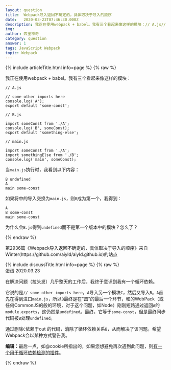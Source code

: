 ```yaml
---
layout: question
title:  Webpack导入返回不确定的，具体取决于导入的顺序
date:   2020-03-23T07:46:30.000Z
description: 我正在使用webpack + babel。我有三个看起来像这样的模块：// A.js// some other imports herecons...
img: 
author: 西里神奇
category: question
answer: 1
tags: JavaScript Webpack
topic: Webpack
---
```

<div class="article-root">
  <div class="article">
    {% include articleTitle.html info=page %}
    {% raw %}
    <div class="article-content"><p><font style="vertical-align: inherit;"><font style="vertical-align: inherit;">我正在使用webpack + babel。</font><font style="vertical-align: inherit;">我有三个看起来像这样的模块：</font></font></p>

<pre class="lang-js prettyprint-override"><code>// A.js<font></font>
<font></font>
// some other imports here<font></font>
console.log('A');<font></font>
export default 'some-const';<font></font>
<font></font>
// B.js<font></font>
<font></font>
import someConst from './A';<font></font>
console.log('B', someConst);<font></font>
export default 'something-else';<font></font>
<font></font>
// main.js<font></font>
<font></font>
import someConst from './A';<font></font>
import somethingElse from './B';<font></font>
console.log('main', someConst);<font></font>
</code></pre>

<p><font style="vertical-align: inherit;"><font style="vertical-align: inherit;">当</font></font><code>main.js</code><font style="vertical-align: inherit;"><font style="vertical-align: inherit;">执行时，我看到以下内容：</font></font></p>

<pre><code>B undefined<font></font>
A<font></font>
main some-const<font></font>
</code></pre>

<p><font style="vertical-align: inherit;"><font style="vertical-align: inherit;">如果将中的导入交换为</font></font><code>main.js</code><font style="vertical-align: inherit;"><font style="vertical-align: inherit;">，则</font></font><code>B</code><font style="vertical-align: inherit;"><font style="vertical-align: inherit;">成为第一个，我得到：</font></font></p>

<pre><code>A<font></font>
B some-const<font></font>
main some-const<font></font>
</code></pre>

<p><font style="vertical-align: inherit;"><font style="vertical-align: inherit;">为什么会</font></font><code>B.js</code><font style="vertical-align: inherit;"><font style="vertical-align: inherit;">得到</font></font><code>undefined</code><font style="vertical-align: inherit;"><font style="vertical-align: inherit;">而不是第一个版本中的模块？</font><font style="vertical-align: inherit;">怎么了？</font></font></p></div>
    {% endraw %}
  </div>
  <p class="winter_mark">第2936篇《Webpack导入返回不确定的，具体取决于导入的顺序》来自Winter(https://github.com/aiyld/aiyld.github.io)的站点</p>
  <div class="discuss-wrapper">
    {% include discussTitle.html info=page %}
    {% raw %}
    <div class="discuss-item">
        <div class="discuss-parent">
          <div class="discuss-meta">
            <span class="discuss-user">蛋蛋</span>
            <span class="discuss-time">2020.03.23</span>
          </div>
          <div class="discuss-comment"><p><font style="vertical-align: inherit;"><font style="vertical-align: inherit;">在解决问题（拉头发）几乎整天的工作后，我终于意识到我有一个循环依赖。</font></font></p>

<p><font style="vertical-align: inherit;"><font style="vertical-align: inherit;">它说的是</font></font><code>// some other imports here</code><font style="vertical-align: inherit;"><font style="vertical-align: inherit;">，</font></font><code>A</code><font style="vertical-align: inherit;"><font style="vertical-align: inherit;">导入另一个模块</font></font><code>C</code><font style="vertical-align: inherit;"><font style="vertical-align: inherit;">，然后又导入</font></font><code>B</code><font style="vertical-align: inherit;"><font style="vertical-align: inherit;">。</font></font><code>A</code><font style="vertical-align: inherit;"><font style="vertical-align: inherit;">首先在得到进口</font></font><code>main.js</code><font style="vertical-align: inherit;"><font style="vertical-align: inherit;">，所以</font></font><code>B</code><font style="vertical-align: inherit;"><font style="vertical-align: inherit;">最终是在“圆”的最后一个环节，和的WebPack（或任何CommonJS的般的环境，对于这个问题，如Node）刚刚短路通过返回</font></font><code>A</code><font style="vertical-align: inherit;"><font style="vertical-align: inherit;">的</font></font><code>module.exports</code><font style="vertical-align: inherit;"><font style="vertical-align: inherit;">，这仍然是</font></font><code>undefined</code><font style="vertical-align: inherit;"><font style="vertical-align: inherit;">。</font><font style="vertical-align: inherit;">最终，它等于</font></font><code>some-const</code><font style="vertical-align: inherit;"><font style="vertical-align: inherit;">，但是最终同步代码被</font></font><code>B</code><font style="vertical-align: inherit;"><font style="vertical-align: inherit;">处理</font></font><code>undefined</code><font style="vertical-align: inherit;"><font style="vertical-align: inherit;">。</font></font></p>

<p><font style="vertical-align: inherit;"><font style="vertical-align: inherit;">通过删除</font></font><code>C</code><font style="vertical-align: inherit;"><font style="vertical-align: inherit;">依赖于out </font><font style="vertical-align: inherit;">的代码，消除了循环依赖关系</font></font><code>B</code><font style="vertical-align: inherit;"><font style="vertical-align: inherit;">，从而解决了该问题。</font><font style="vertical-align: inherit;">希望Webpack会以某种方式警告我。</font></font></p>

<p><strong><font style="vertical-align: inherit;"><font style="vertical-align: inherit;">编辑：</font></font></strong><font style="vertical-align: inherit;"><font style="vertical-align: inherit;">最后一点，如@cookie所指出的</font><font style="vertical-align: inherit;">，如果您想避免再次遇到此问题，则</font></font><a href="https://www.npmjs.com/package/circular-dependency-plugin"><font style="vertical-align: inherit;"><font style="vertical-align: inherit;">有一个用于循环依赖检测的插件</font></font></a><font style="vertical-align: inherit;"><font style="vertical-align: inherit;">。</font></font></p></div>
        </div></div>
    {% endraw %}
  </div>
<div>
